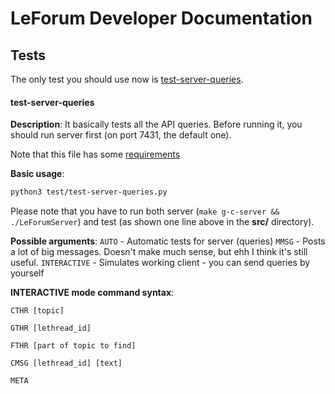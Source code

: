 # LeForum Developer Documentation
## Tests
The only test you should use now is [test-server-queries](/src/test/test-server-queries.py).
#### test-server-queries
**Description**:
It basically tests all the API queries. Before running it, you should run server first (on port 7431, the default one).

Note that this file has some [requirements](/src/test/requirements.txt)

**Basic usage**:
```bash
python3 test/test-server-queries.py
```

Please note that you have to run both server (`make g-c-server && ./LeForumServer`) and test (as shown one line above in the **src/** directory).

**Possible arguments**:
`AUTO` - Automatic tests for server (queries)
`MMSG` - Posts a lot of big messages. Doesn't make much sense, but ehh I think it's still useful.
`INTERACTIVE` - Simulates working client - you can send queries by yourself 

**INTERACTIVE mode command syntax**:
```
CTHR [topic]
```

```
GTHR [lethread_id]
```

```
FTHR [part of topic to find]
```

```
CMSG [lethread_id] [text]
```

```
META
```